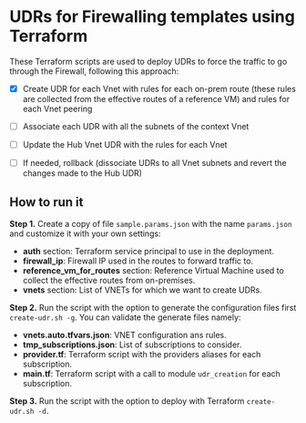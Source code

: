 # UDRs for Firewalling templates using Terraform

These Terraform scripts are used to deploy UDRs to force the traffic to go through the Firewall, following this approach:

- [x] Create UDR for each Vnet with rules for each on-prem route (these rules are collected from the effective routes of a reference VM) and rules for each Vnet peering
- [ ] Associate each UDR with all the subnets of the context Vnet
- [ ] Update the Hub Vnet UDR with the rules for each Vnet
- [ ] If needed, rollback (dissociate UDRs to all Vnet subnets and revert the changes made to the Hub UDR)


## How to run it

**Step 1.** Create a copy of file `sample.params.json` with the name `params.json` and customize it with your own settings:
- **auth** section: Terraform service principal to use in the deployment.
- **firewall_ip**: Firewall IP used in the routes to forward traffic to.
- **reference_vm_for_routes** section: Reference Virtual Machine used to collect the effective routes from on-premises.
- **vnets** section: List of VNETs for which we want to create UDRs.

**Step 2.** Run the script with the option to generate the configuration files first `create-udr.sh -g`. You can validate the generate files namely:
- **vnets.auto.tfvars.json**: VNET configuration ans rules.
- **tmp_subscriptions.json**: List of subscriptions to consider.
- **provider.tf**: Terraform script with the providers aliases for each subscription.
- **main.tf**: Terraform script with a call to module `udr_creation` for each subscription.

**Step 3.** Run the script with the option to deploy with Terraform `create-udr.sh -d`.
